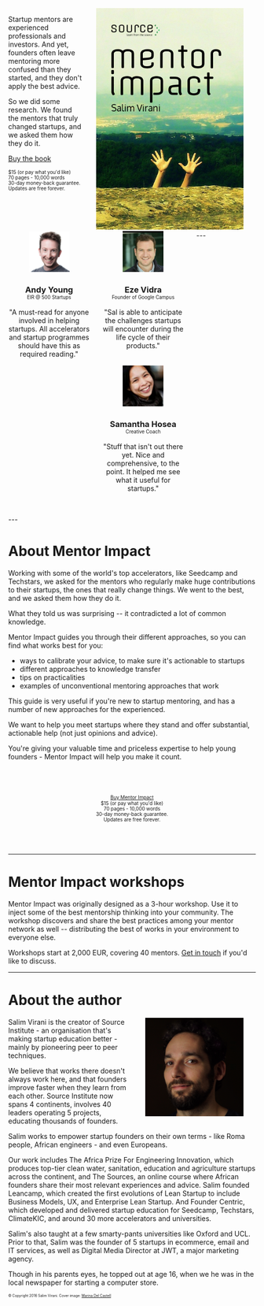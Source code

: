 <link rel="stylesheet" href="//maxcdn.bootstrapcdn.com/font-awesome/4.3.0/css/font-awesome.min.css">
<style>
  .cover { float: right; width: 300px; margin: 0 5%; }
  .testimonial { float: left; width: 33%; padding: 0 5% 0 0; text-align: center; margin-bottom: 2rem;}
  .testimonial img { width: 50%; margin: 0px auto; }
  .testimonial h3 { text-align: center; margin-bottom: 0;}
  .testimonial .title { text-align: center; font-size: 70%; margin-bottom: 1rem;}
  img.profile { max-width: 200px; float: right; margin: 0 5%;}
  .cta { width: 100%; text-align: center; margin: 4rem auto; }
  .share  { float: right; width: 50px; text-align: right; margin: 1rem ; }
  .footer { font-size: 50%; }
  .price { font-size: 70%; }
  .jssocials-share:last-child, .jssocials-share:first-child { margin: 0.3em !important;}

  @media only screen and (max-width: 620px) {
    
    .testimonial { float: none; width: 100%; padding: 0 5% 0 0; text-align: center;}

    img.profile { max-width: 40%; }
  }

</style>

<div class="cover">
  <a href="http://gum.co/mentorimpact"><img src="public/img/mentorimpactcover.png"></a>
</div>

Startup mentors are experienced professionals and investors. And yet, founders often leave mentoring more confused than they started, and they don't apply the best advice.

So we did some research. We found the mentors that truly changed startups, and we asked them how they do it.

<script src="https://gumroad.com/js/gumroad.js"></script>
<a class="gumroad-button" href="https://gum.co/mentorimpact">Buy the book</a>
<div class="price">$15 (or pay what you'd like)<br>70 pages - 10,000 words<br>30-day money-back guarantee.<br>Updates are free forever.
</div>

<div style="clear: right;"></div>
---

<div class="testimonial">
  <img src="public/img/andy.jpg">
  <h3>Andy Young</h3>
  <div class="title">EIR @ 500 Startups</div>

"A must-read for anyone involved in helping startups. All accelerators and startup programmes should have this as required reading."
</div>

<div class="testimonial">
  <img src="public/img/eze.jpg">
  <h3>Eze Vidra</h3>
  <div class="title"> Founder of Google Campus</div>
  "Sal is able to anticipate the challenges startups will encounter during the life cycle of their products."
</div>

<div class="testimonial">
  <img src="public/img/samantha.jpg">
  <h3>Samantha Hosea</h3>
  <div class="title">Creative Coach</div>

  "Stuff that isn't out there yet. Nice and comprehensive, to the point. It helped me see what it useful for startups."
</div>


<div style="clear: left;"></div>
---

<div class="share"></div>

# About Mentor Impact


Working with some of the world's top accelerators, like Seedcamp and Techstars, we asked for the mentors who regularly make huge contributions to their startups, the ones that really change things.  We went to the best, and we asked them how they do it. 

What they told us was surprising -- it contradicted a lot of common knowledge.

Mentor Impact guides you through their different approaches, so you can find what works best for you:

* ways to calibrate your advice, to make sure it's actionable to startups
* different approaches to knowledge transfer
* tips on practicalities
* examples of unconventional mentoring approaches that work

This guide is very useful if you're new to startup mentoring, and has a number of new approaches for the experienced.

We want to help you meet startups where they stand and offer substantial, actionable help (not just opinions and advice). 

You're giving your valuable time and priceless expertise to help young founders - Mentor Impact will help you make it count.

<div class="cta">
<span class="price"><script src="https://gumroad.com/js/gumroad.js"></script>
<a class="gumroad-button" href="https://gum.co/mentorimpact">Buy Mentor Impact</a></span>
<div class="price">$15 (or pay what you'd like)<br>70 pages - 10,000 words<br>30-day money-back guarantee.<br>Updates are free forever.
</div>

</div>



---

# Mentor Impact workshops

Mentor Impact was originally designed as a 3-hour workshop. Use it to inject some of the best mentorship thinking into your community. The workshop discovers and share the best practices among your mentor network as well -- distributing the best of works in your environment to everyone else.

Workshops start at 2,000 EUR, covering 40 mentors. [Get in touch](mailto:smile@saintsal.com) if you'd like to discuss.

---

# About the author
<img src="public/img/salim.png" class="profile">

Salim Virani is the creator of Source Institute - an organisation that's making startup education better - mainly by pioneering peer to peer techniques.

We believe that works there doesn't always work here, and that founders improve faster when they learn from each other. Source Institute now spans 4 continents, involves 40 leaders operating 5 projects, educating thousands of founders.

Salim works to empower startup founders on their own terms - like Roma people, African engineers - and even Europeans.

Our work includes The Africa Prize For Engineering Innovation, which produces top-tier clean water, sanitation, education and agriculture startups across the continent, and The Sources, an online course where African founders share their most relevant experiences and advice. Salim founded Leancamp, which created the first evolutions of Lean Startup to include Business Models, UX, and Enterprise Lean Startup.  And Founder Centric, which developed and delivered startup education for Seedcamp, Techstars, ClimateKIC, and around 30 more accelerators and universities.

Salim's also taught at a few smarty-pants universities like Oxford and UCL. Prior to that, Salim was the founder of 5 startups in ecommerce, email and IT services, as well as Digital Media Director at JWT, a major marketing agency.

Though in his parents eyes, he topped out at age 16, when we he was in the local newspaper for starting a computer store.




<div class="footer">
&copy; Copyright 2016 Salim Virani.  Cover image: <a href="https://www.flickr.com/photos/marinadelcastell/9401173747/in/dateposted/">Marina Del Castell</a>
</div>

<script type="text/javascript" src="https://code.jquery.com/jquery-1.11.3.min.js"></script>

<script type="text/javascript" src="https://cdn.jsdelivr.net/jquery.jssocials/1.2.1/jssocials.min.js"></script>
<link type="text/css" rel="stylesheet" href="https://cdn.jsdelivr.net/jquery.jssocials/1.2.1/jssocials.css" />
<link type="text/css" rel="stylesheet" href="https://cdn.jsdelivr.net/jquery.jssocials/1.2.1/jssocials-theme-flat.css" />
<script>
jsSocials.setDefaults("twitter", {
    via: "saintsal",
    hashtags: "mentorimpact",
    text: "Mentor Impact - a guide sharing how the top startup mentors make impact"
});

        $(".share").jsSocials({
            shares: [ "twitter", "facebook",  "linkedin", "whatsapp", "email"],
                showLabel: false,
        showCount: false,
            url: "{{url}}",
        });
</script>

